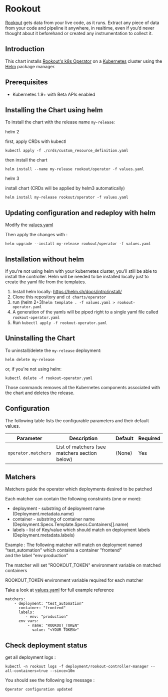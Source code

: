 # Rookout

[Rookout](http://rookout.com/) gets data from your live code, as it runs. Extract any piece of data from your code and pipeline it anywhere, in realtime, even if you’d never thought about it beforehand or created any instrumentation to collect it.

## Introduction

This chart installs [Rookout's k8s Operator](https://docs.rookout.com/docs/k8s-operator-setup.html) on a [Kubernetes](http://kubernetes.io) cluster using the [Helm](https://helm.sh) package manager.

## Prerequisites

- Kubernetes 1.9+ with Beta APIs enabled

## Installing the Chart using helm

To install the chart with the release name `my-release`:

helm 2  

first, apply CRDs with kubectl
```
kubectl apply -f ./crds/custom_resource_definition.yaml
```

then install the chart
```
helm install --name my-release rookout/operator -f values.yaml
```

helm 3

install chart (CRDs will be applied by helm3 automatically)
```
helm install my-release rookout/operator -f values.yaml
```

## Updating configuration and redeploy with helm
Modify the  [values.yaml](./values.yaml)

Then apply the changes with :
```
helm upgrade --install my-release rookout/operator -f values.yaml
```

## Installation without helm
If you're not using helm with your kubernetes cluster, you'll still be able to install the controller. Helm will be needed to be installed locally just to create the yaml file from the templates.

1.  Install helm locally: https://helm.sh/docs/intro/install/ 
2.  Clone this repository and `cd charts/operator`
3.  run (helm 2+3)```helm template . -f values.yaml > rookout-operator.yaml```
4.  A generation of the yamls will be piped right to a single yaml file called `rookout-operator.yaml`
5.  Run `kubectl apply -f rookout-operator.yaml`


## Uninstalling the Chart

To uninstall/delete the `my-release` deployment:

```
helm delete my-release
```

or, if you're not using helm:
```
kubectl delete -f rookout-operator.yaml
```

Those commands removes all the Kubernetes components associated with the chart and deletes the release.

## Configuration

The following table lists the configurable parameters and their default values.

|            Parameter                      |              Description                 |                          Default                        | Required |
| ----------------------------------------- | ---------------------------------------- | ------------------------------------------------------- | ---------|
| `operator.matchers`                       | List of matchers (see matchers section below)         | (None)                                     | Yes      |


## Matchers

Matchers guide the operator which deployments desired to be patched

Each matcher can contain the following constraints (one or more):
- deployment - substring of deployment name (Deployment.metadata.name)
- container - substring of container name (Deployment.Specs.Template.Specs.Containers[].name)
- labels - list of Key/value which should match on deployment labels (Deployment.metadata.labels)

Example :
The following matcher will match on deployment named "test_automation" which contains a container "frontend"  
and the label "env:production"

The matcher will set "ROOKOUT_TOKEN" environment variable on matched containers

ROOKOUT_TOKEN environment variable required for each matcher  

Take a look at [values.yaml](./values.yaml) for full example reference
```
matchers:
    - deployment: "test_automation"
      container: "frontend"
      labels:
         - env: "production"
      env_vars:
          - name: "ROOKOUT_TOKEN"
            value: "<YOUR TOKEN>"
``` 

## Check deployment status

get all deployment logs :
```
kubectl -n rookout logs -f deployment/rookout-controller-manager --all-containers=true --since=10m
```

You should see the following log message :
```
Operator configuration updated
```

